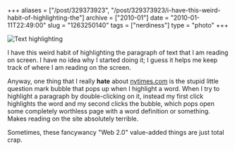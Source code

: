 +++
aliases = ["/post/329373923", "/post/329373923/i-have-this-weird-habit-of-highlighting-the"]
archive = ["2010-01"]
date = "2010-01-11T22:49:00"
slug = "1263250140"
tags = ["nerdiness"]
type = "photo"
+++

![Text highlighting][1]

I have this weird habit of highlighting the paragraph of text that I am
reading on screen.  I have no idea why I started doing it; I guess it
helps me keep track of where I am reading on the screen.

Anyway, one thing that I really **hate** about [nytimes.com][2] is the
stupid little question mark bubble that pops up when I highlight a word.
When I try to highlight a paragraph by double-clicking on it, instead my
first click highlights the word and my second clicks the bubble, which
pops open some completely worthless page with a word definition or
something.  Makes reading on the site absolutely terrible.

Sometimes, these fancywancy "Web 2.0" value-added things are just total
crap.

[1]: http://41.media.tumblr.com/tumblr_kw3u20u8yA1qaxyu1o1_500.png
[2]: http://www.nytimes.com/
